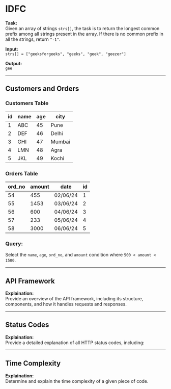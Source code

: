 # IDFC



**Task:**  
Given an array of strings `strs[]`, the task is to return the longest common prefix among all strings present in the array. If there is no common prefix in all the strings, return `"-1"`.

**Input:**  
`strs[] = ["geeksforgeeks", "geeks", "geek", "geezer"]`

**Output:**  
`gee`

---

## Customers and Orders

### Customers Table

| id  | name | age | city  |
| --- | ---- | --- | ----- |
| 1   | ABC  | 45  | Pune  |
| 2   | DEF  | 46  | Delhi |
| 3   | GHI  | 47  | Mumbai|
| 4   | LMN  | 48  | Agra  |
| 5   | JKL  | 49  | Kochi |

### Orders Table

| ord_no | amount | date    | id |
| ------ | ------ | ------- | -- |
| 54     | 455    | 02/06/24| 1  |
| 55     | 1453   | 03/06/24| 2  |
| 56     | 600    | 04/06/24| 3  |
| 57     | 233    | 05/06/24| 4  |
| 58     | 3000   | 06/06/24| 5  |

### Query:

Select the `name`, `age`, `ord_no`, and `amount` condition where `500 < amount < 1500`.

---

## API Framework

**Explaination:**  
Provide an overview of the API framework, including its structure, components, and how it handles requests and responses.

---

## Status Codes

**Explaination:**  
Provide a detailed explanation of all HTTP status codes, including:

---

## Time Complexity

**Explaination:**  
Determine and explain the time complexity of a given piece of code.

